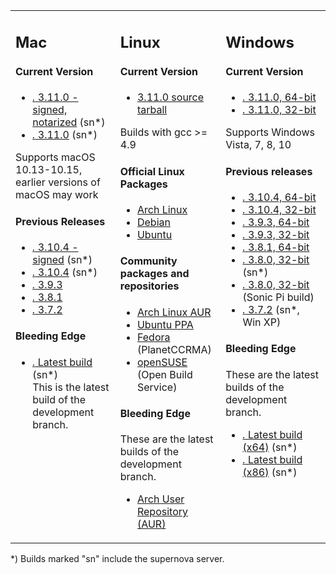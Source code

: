 <table>
    <tbody>
        <tr>
            <td width="32%" valign="top">
                <h2>
                    Mac
                </h2>
                <h4>Current Version</h4>
                <ul class="nodot">
                    <li>
                        <a href="https://github.com/supercollider/supercollider/releases/download/Version-3.11.0/SuperCollider-3.11.0-macOS-signed.zip"><i class="icon-download-alt">.</i> 3.11.0 - signed, notarized</a> (sn*)
                    </li>
                    <li>
                        <a href="https://github.com/supercollider/supercollider/releases/download/Version-3.11.0/SuperCollider-3.11.0-macOS.zip"><i class="icon-download-alt">.</i> 3.11.0</a> (sn*)
                    </li>
                </ul>
                <p>Supports macOS 10.13-10.15, earlier versions of macOS may work</p>
                <h4>Previous Releases</h4>
                <ul class="nodot">
                    <li>
                        <a href="https://github.com/supercollider/supercollider/releases/download/Version-3.10.4/SuperCollider-3.10.4-macOS-signed.zip"><i class="icon-download-alt">.</i> 3.10.4 - signed</a> (sn*)
                    </li>
                    <li>
                        <a href="https://github.com/supercollider/supercollider/releases/download/Version-3.10.4/SuperCollider-3.10.4-macOS.zip"><i class="icon-download-alt">.</i> 3.10.4</a> (sn*)
                    </li>
                    <li>
                        <a href="https://github.com/supercollider/supercollider/releases/download/Version-3.9.3/SuperCollider-3.9.3-macOS.zip"><i class="icon-download-alt">.</i> 3.9.3</a>
                    </li>
                    <li>
                        <a href="https://github.com/supercollider/supercollider/releases/download/Version-3.8.1/SuperCollider-3.8.1-MacOS.zip"><i class="icon-download-alt">.</i> 3.8.1</a>
                    </li>
                    <li>
                        <a href="https://github.com/supercollider/supercollider/releases/download/Version-3.7.2/SuperCollider-OSX-3.7.2.zip"><i class="icon-download-alt">.</i> 3.7.2</a>
                    </li>
                </ul>
                <h4>Bleeding Edge</h4>
                <ul class="nodot">
                    <li>
                        <a href="http://supercollider.s3.amazonaws.com/builds/supercollider/supercollider/osx/develop-latest.html"><i class="icon-download-alt">.</i> Latest build</a> (sn*)<br />
                        This is the latest build of the development branch.
                    </li>
                </ul>
            </td>
            <td width="32%" valign="top">
                <h2>
                    Linux
                </h2>
                <h4>
                    Current Version
                </h4>
                <ul class="nodot">
                    <li>
                        <a href="https://github.com/supercollider/supercollider/releases/download/Version-3.11.0/SuperCollider-3.11.0-Source-linux.tar.bz2">3.11.0 source tarball</a>
                    </li>
                </ul>
                <p>Builds with gcc >= 4.9</p>
                <h4>
                    Official Linux Packages
                </h4>
                <ul class="nodot">
                    <li>
                        <a href="https://www.archlinux.org/packages/community/x86_64/supercollider/">Arch Linux</a>
                    </li>
                    <li>
                        <a href="https://packages.debian.org/search?suite=all&searchon=names&keywords=supercollider">Debian</a>
                    </li>
                    <li>
                        <a href="https://packages.ubuntu.com/search?keywords=supercollider&searchon=names">Ubuntu</a>
                    </li>
                </ul>
                <h4>
                    Community packages and repositories
                </h4>
                <ul>
                    <li>
                        <a href="https://aur.archlinux.org/packages/supercollider-git/">Arch Linux AUR</a>
                    </li>
                    <li>
                        <a href="http://launchpad.net/~supercollider/+archive/ppa">Ubuntu PPA</a>
                    </li>
                    <li>
                        <a href="http://ccrma.stanford.edu/planetccrma/software/">Fedora</a>
                        (PlanetCCRMA)
                    </li>
                    <li>
                        <a href="https://software.opensuse.org/package/supercollider">openSUSE</a>
                        (Open Build Service)
                    </li>
                </ul>
                <h4>Bleeding Edge</h4>
                <p>These are the latest builds of the development branch.</p>
                <ul>
                    <li>
                        <a href="https://aur.archlinux.org/packages/supercollider-git/">Arch User Repository (AUR)</a>
                    </li>
                </ul>
            </td>
            <td width="32%" valign="top">
                <h2>
                    Windows
                </h2>
                <h4>Current Version</h4>
                <ul class="nodot">
                    <li>
                        <a href="https://github.com/supercollider/supercollider/releases/download/Version-3.11.0/SuperCollider-3.11.0_Release-x64-VS-e341b49.exe"><i class="icon-download-alt">.</i> 3.11.0, 64-bit</a><br />
                    </li>
                    <li>
                        <a href="https://github.com/supercollider/supercollider/releases/download/Version-3.11.0/SuperCollider-3.11.0_Release-x86-VS-e341b49.exe"><i class="icon-download-alt">.</i> 3.11.0, 32-bit</a><br />
                    </li>
                </ul>
                <p>Supports Windows Vista, 7, 8, 10</p>
                <h4>Previous releases</h4>
                <ul class="nodot">
                    <li>
                        <a href="https://github.com/supercollider/supercollider/releases/download/Version-3.10.4/SuperCollider-3.10.4_Release-x64-VS-95e9507.exe"><i class="icon-download-alt">.</i> 3.10.4, 64-bit</a><br />
                    </li>
                    <li>
                        <a href="https://github.com/supercollider/supercollider/releases/download/Version-3.10.4/SuperCollider-3.10.4_Release-x86-VS-95e9507.exe"><i class="icon-download-alt">.</i> 3.10.4, 32-bit</a><br />
                    </li>
                    <li>
                        <a href="https://github.com/supercollider/supercollider/releases/download/Version-3.9.3/SuperCollider-3.9.3-Windows-x64-VS.exe"><i class="icon-download-alt">.</i> 3.9.3, 64-bit</a><br />
                    </li>
                    <li>
                        <a href="https://github.com/supercollider/supercollider/releases/download/Version-3.9.3/SuperCollider-3.9.3-Windows-x86-VS.exe"><i class="icon-download-alt">.</i> 3.9.3, 32-bit</a><br />
                    </li>
                    <li>
                        <a href="https://github.com/supercollider/supercollider/releases/download/Version-3.8.1/SuperCollider-3.8.1-Windows-x64-VS.exe"><i class="icon-download-alt">.</i> 3.8.1, 64-bit</a><br />
                    </li>
                    <li>
                        <a href="https://github.com/supercollider/supercollider/releases/download/Version-3.8.0/SuperCollider-3.8.0_Windows_32bits_MW_SuperNova_0947edd.exe"><i class="icon-download-alt">.</i> 3.8.0, 32-bit</a> (sn*)<br />
                    </li>
                    <li>
                        <a href="https://github.com/supercollider/supercollider/releases/download/Version-3.8.0/SuperCollider-3.8.0_Windows_32bits_VS_Sonic_Pi_0947edd.exe"><i class="icon-download-alt">.</i> 3.8.0, 32-bit</a> (Sonic Pi build)<br />
                    </li>
                    <li>
                        <a href="https://github.com/supercollider/supercollider/releases/download/Version-3.7.2/SuperCollider-3.7.2_Release-win32-MinGW-abfba5b.exe"><i class="icon-download-alt">.</i> 3.7.2</a> (sn*, Win XP)<br />
                    </li>
                </ul>
                <h4>Bleeding Edge</h4>
                <p>These are the latest builds of the development branch.</p>
                <ul class="nodot">
                    <li>
                        <a href="http://supercollider.s3.amazonaws.com/builds/supercollider/supercollider/win64/develop-latest.html"><i class="icon-download-alt">.</i> Latest build (x64)</a> (sn*)
                    </li>
                    <li>
                        <a href="http://supercollider.s3.amazonaws.com/builds/supercollider/supercollider/win32/develop-latest.html"><i class="icon-download-alt">.</i> Latest build (x86)</a> (sn*)
                    </li>
                </ul>
            </td>
        </tr>
    </tbody>
</table>
<p>*) Builds marked "sn" include the supernova server.</p>
